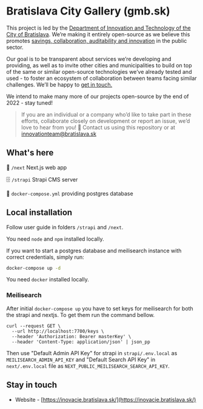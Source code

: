 # Bratislava City Gallery (gmb.sk)

This project is led by the [Department of Innovation and Technology of the City of Bratislava](https://inovacie.bratislava.sk). We’re making it entirely open-source as we believe this promotes [savings, collaboration, auditability and innovation](https://publiccode.eu) in the public sector.

Our goal is to be transparent about services we’re developing and providing, as well as to invite other cities and municipalities to build on top of the same or similar open-source technologies we’ve already tested and used - to foster an ecosystem of collaboration between teams facing similar challenges. We’ll be happy to [get in touch.](mailto:innovationteam@bratislava.sk)

We intend to make many more of our projects open-source by the end of 2022 - stay tuned!

> If you are an individual or a company who’d like to take part in these efforts, collaborate closely on development or report an issue, we’d love to hear from you! 🙌 Contact us using this repository or at [innovationteam@bratislava.sk](mailto:innovationteam@bratislava.sk)

## What's here

🏡 `/next` Next.js web app

🗄️ `/strapi` Strapi CMS server

🐳 `docker-compose.yml` providing postgres database

## Local installation

Follow user guide in folders `/strapi` and `/next`.

You need `node` and `npm` installed locally.

If you want to start a postgres database and meilisearch instance with correct credentials, simply run:

```bash
docker-compose up -d
```

You need `docker` installed locally.

### Meilisearch

After initial `docker-compose up` you have to set keys for meilisearch for both the strapi and nextjs. To get them run the command bellow.

```
curl --request GET \
  --url http://localhost:7700/keys \
  --header 'Authorization: Bearer masterKey' \
  --header 'Content-Type: application/json' | json_pp
```

Then use "Default Admin API Key" for strapi in `strapi/.env.local` as `MEILISEARCH_ADMIN_API_KEY` and "Default Search API Key" in `next/.env.local` file as `NEXT_PUBLIC_MEILISEARCH_SEARCH_API_KEY`.

## Stay in touch

- Website - [https://inovacie.bratislava.sk/](https://inovacie.bratislava.sk/)
